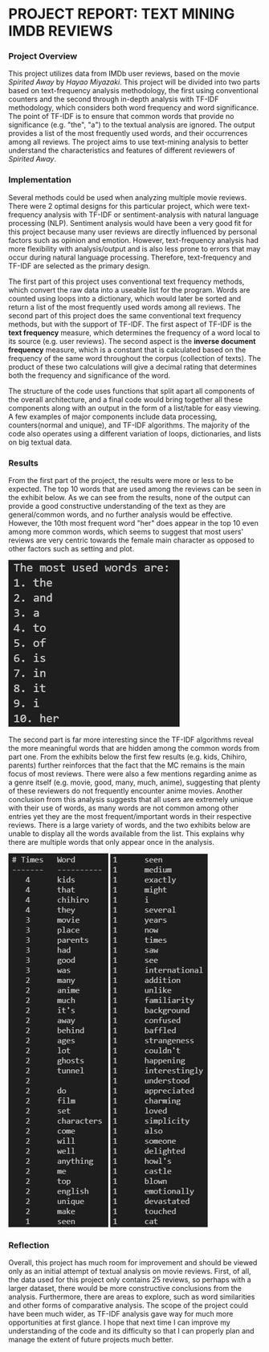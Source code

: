 # PROJECT REPORT: TEXT MINING IMDB REVIEWS

### Project Overview
This project utilizes data from IMDb user reviews, based on the movie *Spirited Away* by *Hayao Miyazaki*. This project will be divided into two parts based on text-frequency analysis methodology, the first using conventional counters and the second through in-depth analysis with TF-IDF methodology, which considers both word frequency and word significance. The point of TF-IDF is to ensure that common words that provide no significance (e.g. "the", "a") to the textual analysis are ignored. The output provides a list of the most frequently used words, and their occurrences among all reviews. The project aims to use text-mining analysis to better understand the characteristics and features of different reviewers of *Spirited Away*.

### Implementation
Several methods could be used when analyzing multiple movie reviews. There were 2 optimal designs for this particular project, which were text-frequency analysis with TF-IDF or sentiment-analysis with natural language processing (NLP). Sentiment analysis would have been a very good fit for this project because many user reviews are directly influenced by personal factors such as opinion and emotion. However, text-frequency analysis had more flexibility with analysis/output and is also less prone to errors that may occur during natural language processing. Therefore, text-frequency and TF-IDF are selected as the primary design.

The first part of this project uses conventional text frequency methods, which convert the raw data into a useable list for the program. Words are counted using loops into a dictionary, which would later be sorted and return a list of the most frequently used words among all reviews. The second part of this project does the same conventional text frequency methods, but with the support of TF-IDF. The first aspect of TF-IDF is the **text frequency** measure, which determines the frequency of a word local to its source (e.g. user reviews). The second aspect is the **inverse document frequency** measure, which is a constant that is calculated based on the frequency of the same word throughout the corpus (collection of texts). The product of these two calculations will give a decimal rating that determines both the frequency and significance of the word.

The structure of the code uses functions that split apart all components of the overall architecture, and a final code would bring together all these components along with an output in the form of a list/table for easy viewing. A few examples of major components include data processing, counters(normal and unique), and TF-IDF algorithms. The majority of the code also operates using a different variation of loops, dictionaries, and lists on big textual data.

### Results
From the first part of the project, the results were more or less to be expected. The top 10 words that are used among the reviews can be seen in the exhibit below. As we can see from the results, none of the output can provide a good constructive understanding of the text as they are general/common words, and no further analysis would be effective. However, the 10th most frequent word "her" does appear in the top 10 even among more common words, which seems to suggest that most users' reviews are very centric towards the female main character as opposed to other factors such as setting and plot.

![frequency_analysis](images/output_1.png)

The second part is far more interesting since the TF-IDF algorithms reveal the more meaningful words that are hidden among the common words from part one. From the exhibits below the first few results (e.g. kids, Chihiro, parents) further reinforces that the fact that the MC remains is the main focus of most reviews. There were also a few mentions regarding anime as a genre itself (e.g. movie, good, many, much, anime), suggesting that plenty of these reviewers do not frequently encounter anime movies. Another conclusion from this analysis suggests that all users are extremely unique with their use of words, as many words are not common among other entries yet they are the most frequent/important words in their respective reviews. There is a large variety of words, and the two exhibits below are unable to display all the words available from the list. This explains why there are multiple words that only appear once in the analysis.

![frequency_analysis](images/output_2.png) ![frequency_analysis](images/output_3.png)

### Reflection
Overall, this project has much room for improvement and should be viewed only as an initial attempt of textual analysis on movie reviews. First, of all, the data used for this project only contains 25 reviews, so perhaps with a larger dataset, there would be more constructive conclusions from the analysis. Furthermore, there are areas to explore, such as word similarities and other forms of comparative analysis. The scope of the project could have been much wider, as TF-IDF analysis gave way for much more opportunities at first glance. I hope that next time I can improve my understanding of the code and its difficulty so that I can properly plan and manage the extent of future projects much better.


